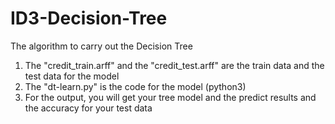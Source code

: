 # ID3-Decision-Tree
The algorithm to carry out the Decision Tree
1. The "credit_train.arff" and the "credit_test.arff" are the train data and the test data for the model
2. The "dt-learn.py" is the code for the model (python3)
3. For the output, you will get your tree model and the predict results and the accuracy for your test data 
